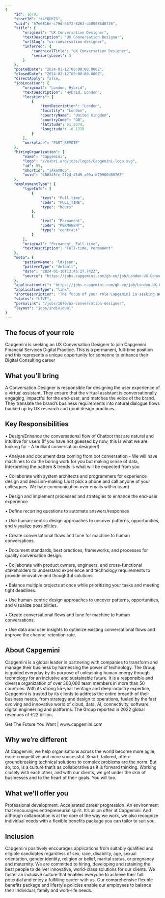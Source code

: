 ```yaml
---
{
	"id": 1670,
	"shortId": "t4YQDh7G",
	"uuid": "67e6816e-c79d-4572-8263-db00083d0736",
	"title": {
		"original": "UX Conversation Designer",
		"textDescription": "UX Conversation Designer",
		"urlSlug": "ux-conversation-designer",
		"inferred": {
			"canonicalTitle": "UX Conversation Designer",
			"seniortyLevel": 3
		}
	},
	"postedDate": "2024-01-12T00:00:00.000Z",
	"closedDate": "2024-02-12T00:00:00.000Z",
	"directApply": false,
	"jobLocation": {
		"original": "London, Hybrid",
		"textDescription": "Hybrid, London",
		"locations": [
			{
				"textDescription": "London",
				"locality": "London",
				"countryName": "United Kingdom",
				"countryCode": "GB",
				"latitude": 51.5074,
				"longitude": -0.1278
			}
		],
		"workplace": "PART_REMOTE"
	},
	"hiringOrganization": {
		"name": "Capgemini",
		"logo": "//uxbri.org/jobs/logos/Capgemini-logo.svg",
		"id": 95,
		"shortId": "jAkmV8C5",
		"uuid": "488345fe-2124-45d5-a09a-d79900d80765"
	},
	"employmentType": {
		"typeInfo": [
			{
				"text": "Full-time",
				"code": "FULL_TIME",
				"type": "hours"
			},
			{
				"text": "Permanent",
				"code": "PERMANENT",
				"type": "contract"
			}
		],
		"original": "Permanent, Full-time",
		"textDescription": "Full-time, Permanent"
	},
	"meta": {
		"patternName": "ld+json",
		"patternType": "default",
		"date": "2024-01-16T13:45:27.742Z",
		"source": "https://jobs.capgemini.com/gb-en/job/London-UX-Conversation-Designer-LND/1024631901/?feedId=338001&utm_source=Indeed&utm_campaign=CapG_Indeed&utm_source=Indeed&utm_medium=organic&utm_campaign=Indeed&idOrigine=1522&jobPipeline=Indeed"
	},
	"applicationUri": "https://jobs.capgemini.com/gb-en/job/London-UX-Conversation-Designer-LND/1024631901/?feedId=338001",
	"applicationType": "link",
	"shortDescription": "The focus of your role Capgemini is seeking an UX Conversation Designer to join Capgemini Financial Services Digital Practice. This is a permanent, full-time- position and this represents a unique",
	"status": "LIVE",
	"permalink": "/jobs/1670/ux-conversation-designer",
	"layout": "jobs/individual"
}
---
```

<h2>The focus of your role</h2><p>Capgemini is seeking an&nbsp;UX Conversation Designer&nbsp;to join Capgemini Financial Services Digital Practice. This is a permanent, full-time position and this represents a unique opportunity for someone to enhance their Digital Consulting career</p><h2>What you’ll bring</h2><p>A Conversation Designer is responsible for designing the user experience of a virtual assistant. They ensure that the virtual assistant is conversationally engaging, impactful for the end-user, and matches the voice of the brand. They translate the brand’s business requirements into natural dialogue flows backed up by UX research and good design practices.</p><h2>Key Responsibilities</h2><p>• Design/Enhance the conversational flow of Chatbot that are natural and intuitive for users (If you have not guessed by now, this is what we are looking for - A brilliant conversation designer!)</p><p>• Analyse and document data coming from bot conversation - We will have machines to do the boring work for you but making sense of data, Interpreting the pattern &amp; trends is what will be expected from you</p><p>• Collaborate with system architects and programmers for experience design and decision-making (Just pick a phone and call anyone of your colleagues. We hate communication over emails within team)</p><p>• Design and implement processes and strategies to enhance the end-user experience</p><p>• Define recurring questions to automate answers/responses</p><p>• Use human-centric design approaches to uncover patterns, opportunities, and visualize possibilities.</p><p>• Create conversational flows and tune for machine to human conversations.</p><p>• Document standards, best practices, frameworks, and processes for quality conversation design.</p><p>• Collaborate with product owners, engineers, and cross-functional stakeholders to understand experience and technology requirements to provide innovative and thoughtful solutions.</p><p>• Balance multiple projects at once while prioritizing your tasks and meeting tight deadlines.</p><p>• Use human-centric design approaches to uncover patterns, opportunities, and visualize possibilities.</p><p>• Create conversational flows and tune for machine to human conversations.</p><p>• Use data and user insights to optimize existing conversational flows and improve the channel retention rate.</p><h2>About Capgemini</h2><p>Capgemini is a global leader in partnering with companies to transform and manage their business by harnessing the power of technology. The Group is guided everyday by its purpose of unleashing human energy through technology for an inclusive and sustainable future. It is a responsible and diverse organization of over 360,000 team members in more than 50 countries. With its strong 55-year heritage and deep industry expertise, Capgemini is trusted by its clients to address the entire breadth of their business needs, from strategy and design to operations, fueled by the fast evolving and innovative world of cloud, data, AI, connectivity, software, digital engineering and platforms. The Group reported in 2022 global revenues of €22 billion.</p><p>Get The Future You Want | www.capgemini.com</p><h2>Why we’re different</h2><p>At Capgemini, we help organisations across the world become more agile, more competitive and more successful. Smart, tailored, often-groundbreaking technical solutions to complex problems are the norm. But so, too, is a culture that’s as collaborative as it is forward thinking. Working closely with each other, and with our clients, we get under the skin of businesses and to the heart of their goals. You will too.</p><h2>What we'll offer you</h2><p>Professional development. Accelerated career progression. An environment that encourages entrepreneurial spirit. It’s all on offer at Capgemini. And although collaboration is at the core of the way we work, we also recognize individual needs with a flexible benefits package you can tailor to suit you.</p><h2><strong>Inclusion</strong></h2><p>Capgemini positively encourages applications from suitably qualified and eligible candidates regardless of sex, race, disability, age, sexual orientation, gender identity, religion or belief, marital status, or pregnancy and maternity. We are committed to hiring, developing and retaining the best people to deliver innovative, world-class solutions for our clients. We foster an inclusive culture that enables everyone to achieve their full potential and enjoy a fulfilling career with us. Our comprehensive flexible benefits package and lifestyle policies enable our employees to balance their individual, family and work-life needs.</p>
